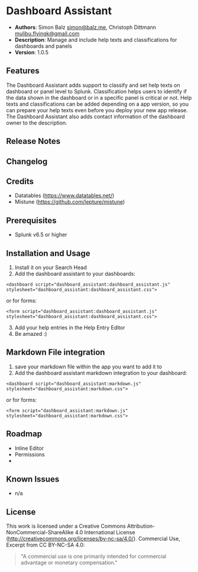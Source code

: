 # Dashboard Assistant
- **Authors**:		Simon Balz <simon@balz.me>, Christoph Dittmann <mulibu.flyingk@gmail.com>
- **Description**:	Manage and include help texts and classifications for dashboards and panels
- **Version**: 		1.0.5

## Features
The Dashboard Assistant adds support to classify and set help texts on dashboard or panel level to Splunk. Classification helps users to identify if the data shown in the dashboard or in a specific panel is critical or not. Help texts and classifications can be added depending on a app version, so you can prepare your help texts even before you deploy your new app release. The Dashboard Assistant also adds contact information of the dashboard owner to the description.

## Release Notes

## Changelog

## Credits
- Datatables (https://www.datatables.net/)
- Mistune (https://github.com/lepture/mistune)

## Prerequisites
- Splunk v6.5 or higher

## Installation and Usage
1. Install it on your Search Head
2. Add the dashboard assistant to your dashboards:

`<dashboard script="dashboard_assistant:dashboard_assistant.js" stylesheet="dashboard_assistant:dashboard_assistant.css">`

or for forms:

`<form script="dashboard_assistant:dashboard_assistant.js" stylesheet="dashboard_assistant:dashboard_assistant.css">`

3. Add your help entries in the Help Entry Editor
4. Be amazed :)

## Markdown File integration
1. save your markdown file within the app you want to add it to
2. Add the dashboard assistant markdown integration to your dashboard:

`<dashboard script="dashboard_assistant:markdown.js" stylesheet="dashboard_assistant:markdown.css">`

or for forms:

`<form script="dashboard_assistant:markdown.js" stylesheet="dashboard_assistant:markdown.css">`

## Roadmap
- Inline Editor
- Permissions
- 

## Known Issues
- n/a

## License
This work is licensed under a Creative Commons Attribution-NonCommercial-ShareAlike 4.0 International License (http://creativecommons.org/licenses/by-nc-sa/4.0/).
Commercial Use, Excerpt from CC BY-NC-SA 4.0:
>"A commercial use is one primarily intended for commercial advantage or monetary compensation."